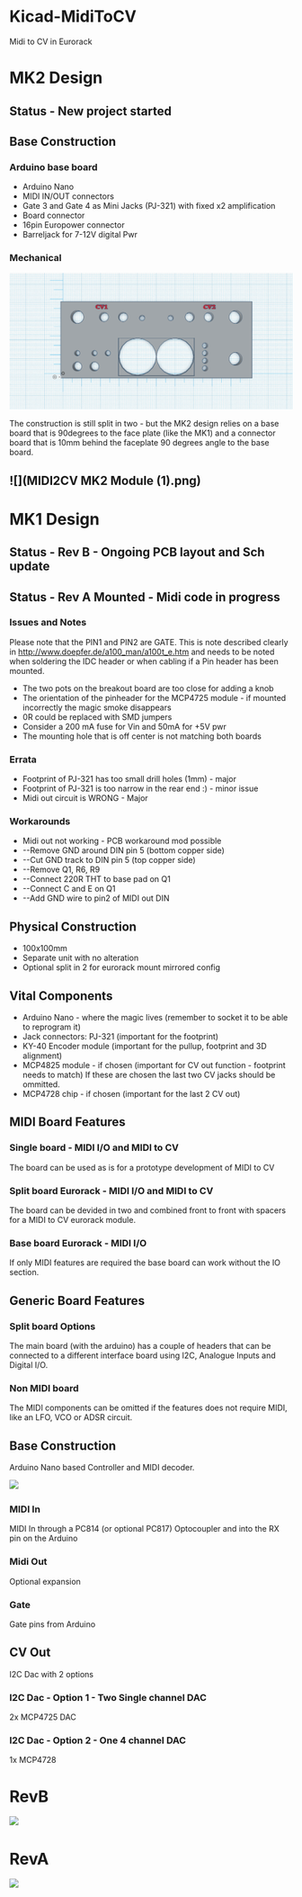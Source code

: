 # Kicad-MidiToCV
Midi to CV in Eurorack 


# MK2 Design
## Status - New project started

## Base Construction
### Arduino base board 
 - Arduino Nano
 - MIDI IN/OUT connectors
 - Gate 3 and Gate 4 as Mini Jacks (PJ-321) with fixed x2 amplification
 - Board connector
 - 16pin Europower connector
 - Barreljack for 7-12V digital Pwr
 
 
### Mechanical
![](MIDI2CV.png)

The construction is still split in two - but the MK2 design relies on a base board that is 90degrees to the face plate (like the MK1) and a connector board that is 10mm behind the faceplate 90 degrees angle to the base board.

![](MIDI2CV MK2 Module (1).png)
-----------------------------------------------------

# MK1 Design
## Status - Rev B - Ongoing PCB layout and Sch update

## Status - Rev A Mounted - Midi code in progress
### Issues and Notes
Please note that the PIN1 and PIN2 are GATE. This is note described clearly in http://www.doepfer.de/a100_man/a100t_e.htm and needs to be noted when soldering the IDC header or when cabling if a Pin header has been mounted.
 * The two pots on the breakout board are too close for adding a knob
 * The orientation of the pinheader for the MCP4725 module - if mounted incorrectly the magic smoke disappears
 * 0R could be replaced with SMD jumpers
 * Consider a 200 mA fuse for Vin and 50mA for +5V pwr
 * The mounting hole that is off center is not matching both boards
### Errata
 * Footprint of PJ-321 has too small drill holes (1mm) - major
 * Footprint of PJ-321 is too narrow in the rear end :) - minor issue
 * Midi out circuit is WRONG - Major
### Workarounds
* Midi out not working - PCB workaround mod possible  
 * --Remove GND around DIN pin 5 (bottom copper side)
 * --Cut GND track to DIN pin 5 (top copper side)
 * --Remove Q1, R6, R9
 * --Connect 220R THT to base pad on Q1
 * --Connect C and E on Q1
 * --Add GND wire to pin2 of MIDI out DIN
## Physical Construction
 - 100x100mm
 - Separate unit with no alteration
 - Optional split in 2 for eurorack mount mirrored config

## Vital Components
 - Arduino Nano - where the magic lives (remember to socket it to be able to reprogram it)
 - Jack connectors: PJ-321 (important for the footprint)
 - KY-40 Encoder module (important for the pullup, footprint and 3D alignment)
 - MCP4825 module - if chosen (important for CV out function - footprint needs to match)
 If these are chosen the last two CV jacks should be ommitted.
 - MCP4728 chip - if chosen (important for the last 2 CV out)

## MIDI Board Features
### Single board - MIDI I/O and MIDI to CV
The board can be used as is for a prototype development of MIDI to CV
### Split board Eurorack - MIDI I/O and MIDI to CV
The board can be devided in two and combined front to front with spacers for a MIDI to CV eurorack module.
### Base board Eurorack - MIDI I/O
If only MIDI features are required the base board can work without the IO section.

## Generic Board Features
### Split board Options
The main board (with the arduino) has a couple of headers that can be connected to a different interface board using I2C, Analogue Inputs and Digital I/O.
### Non MIDI board
The MIDI components can be omitted if the features does not require MIDI, like an LFO, VCO or ADSR circuit.

## Base Construction
Arduino Nano based Controller and MIDI decoder.

![](MIDI2CV_sch_RevA.png)
### MIDI In
MIDI In through a PC814 (or optional PC817) Optocoupler and into the RX pin on the Arduino

### Midi Out
Optional expansion

### Gate
Gate pins from Arduino

## CV Out
I2C Dac with 2 options
### I2C Dac - Option 1 - Two Single channel DAC
2x MCP4725 DAC 
### I2C Dac - Option 2 - One 4 channel DAC
1x MCP4728

# RevB
![](Kicad-Midi2CV-RevB_Top3D_1.png)
# RevA
![](Kicad-Midi2CV-RevA_Top3D_3.png)
